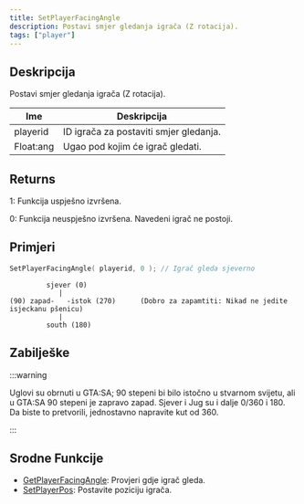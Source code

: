 ```yaml
---
title: SetPlayerFacingAngle
description: Postavi smjer gledanja igrača (Z rotacija).
tags: ["player"]
---
```


## Deskripcija

Postavi smjer gledanja igrača (Z rotacija).

| Ime       | Deskripcija                            |
| --------- | -------------------------------------- |
| playerid  | ID igrača za postaviti smjer gledanja. |
| Float:ang | Ugao pod kojim će igrač gledati.       |

## Returns

1: Funkcija uspješno izvršena.

0: Funkcija neuspješno izvršena. Navedeni igrač ne postoji.

## Primjeri

```c
SetPlayerFacingAngle( playerid, 0 ); // Igrač gleda sjeverno
```

```
         sjever (0)
            |
(90) zapad-   -istok (270)      (Dobro za zapamtiti: Nikad ne jedite isjeckanu pšenicu)
            |
         south (180)
```

## Zabilješke

:::warning

Uglovi su obrnuti u GTA:SA; 90 stepeni bi bilo istočno u stvarnom svijetu, ali u GTA:SA 90 stepeni je zapravo zapad. Sjever i Jug su i dalje 0/360 i 180. Da biste to pretvorili, jednostavno napravite kut od 360.

:::

## Srodne Funkcije

- [GetPlayerFacingAngle](GetPlayerFacingAngle): Provjeri gdje igrač gleda.
- [SetPlayerPos](SetPlayerPos): Postavite poziciju igrača.
